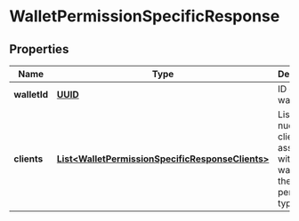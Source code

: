 
# WalletPermissionSpecificResponse

## Properties
Name | Type | Description | Notes
------------ | ------------- | ------------- | -------------
**walletId** | [**UUID**](UUID.md) | ID of the wallet |  [optional]
**clients** | [**List&lt;WalletPermissionSpecificResponseClients&gt;**](WalletPermissionSpecificResponseClients.md) | List of nucleus clients associated with the wallet and their permission type |  [optional]




